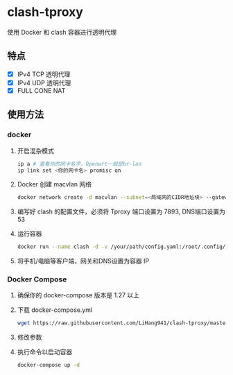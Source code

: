 # clash-tproxy

使用 Docker 和 clash 容器进行透明代理

## 特点

- [x] IPv4 TCP 透明代理
- [x] IPv4 UDP 透明代理
- [x] FULL CONE NAT

## 使用方法

### docker

1. 开启混杂模式

    ```bash
    ip a # 查看你的网卡名字，Openwrt一般是br-lan
    ip link set <你的网卡名> promisc on
    ```

2. Docker 创建 macvlan 网络

    ```bash
    docker network create -d macvlan --subnet=<局域网的CIDR地址块> --gateway=<局域网的网关> -o parent=<网卡名> <macvlan网络名>
    ```

3. 编写好 clash 的配置文件，必须将 Tproxy 端口设置为 7893, DNS端口设置为 53

4. 运行容器

    ```bash
    docker run --name clash -d -v /your/path/config.yaml:/root/.config/clash/config.yaml  --network <macvlan网络名> --ip <容器IP地址> --cap-add=NET_ADMIN feikeke/clash-tproxy
    ```

5. 将手机/电脑等客户端，网关和DNS设置为容器 IP

### Docker Compose

1. 确保你的 docker-compose 版本是 1.27 以上

2. 下载 docker-compose.yml

    ```bash
    wget https://raw.githubusercontent.com/LiHang941/clash-tproxy/master/docker-compose.yml
    ```

3. 修改参数

4. 执行命令以启动容器

    ```bash
    docker-compose up -d
    ```
